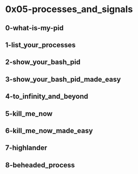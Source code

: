 # 0x05-processes_and_signals



## 0-what-is-my-pid


## 1-list_your_processes


## 2-show_your_bash_pid


## 3-show_your_bash_pid_made_easy


## 4-to_infinity_and_beyond


## 5-kill_me_now


## 6-kill_me_now_made_easy


## 7-highlander


## 8-beheaded_process
